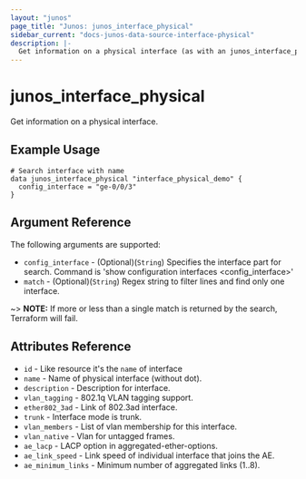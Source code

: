 ```yaml
---
layout: "junos"
page_title: "Junos: junos_interface_physical"
sidebar_current: "docs-junos-data-source-interface-physical"
description: |-
  Get information on a physical interface (as with an junos_interface_physcial resource import)
---
```


# junos_interface_physical

Get information on a physical interface.

## Example Usage

```hcl
# Search interface with name
data junos_interface_physical "interface_physical_demo" {
  config_interface = "ge-0/0/3"
}
```

## Argument Reference

The following arguments are supported:

* `config_interface` - (Optional)(`String`) Specifies the interface part for search. Command is 'show configuration interfaces <config_interface>'
* `match` - (Optional)(`String`) Regex string to filter lines and find only one interface.

~> **NOTE:** If more or less than a single match is returned by the search, Terraform will fail.

## Attributes Reference

* `id` - Like resource it's the `name` of interface
* `name` - Name of physical interface (without dot).
* `description` - Description for interface.
* `vlan_tagging` - 802.1q VLAN tagging support.
* `ether802_3ad` - Link of 802.3ad interface.
* `trunk` - Interface mode is trunk.
* `vlan_members` - List of vlan membership for this interface.
* `vlan_native` - Vlan for untagged frames.
* `ae_lacp` - LACP option in aggregated-ether-options.
* `ae_link_speed` - Link speed of individual interface that joins the AE.
* `ae_minimum_links` - Minimum number of aggregated links (1..8).
